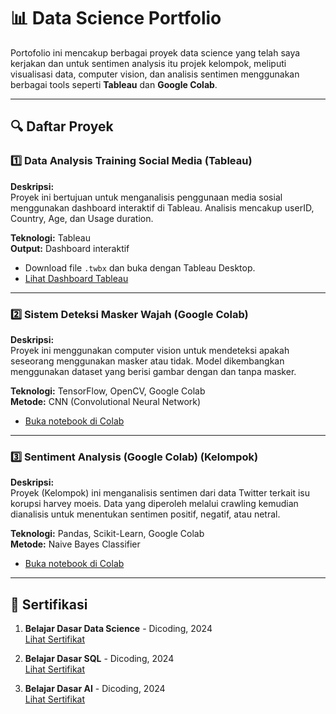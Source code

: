 # 📊 Data Science Portfolio  

Portofolio ini mencakup berbagai proyek data science yang telah saya kerjakan dan untuk sentimen analysis itu projek kelompok, meliputi visualisasi data, computer vision, dan analisis sentimen menggunakan berbagai tools seperti **Tableau** dan **Google Colab**.

---

## 🔍 Daftar Proyek  

### 1️⃣ **Data Analysis Training Social Media (Tableau)**  
**Deskripsi:**  
Proyek ini bertujuan untuk menganalisis penggunaan media sosial menggunakan dashboard interaktif di Tableau. Analisis mencakup userID, Country, Age, dan Usage duration.

**Teknologi:** Tableau  
**Output:** Dashboard interaktif  

- Download file `.twbx` dan buka dengan Tableau Desktop.  
- [Lihat Dashboard Tableau](https://public.tableau.com/views/DataAnalysisTrainingsocialmedia/Sheet1?:language=en-US&publish=yes&:sid=&:redirect=auth&:display_count=n&:origin=viz_share_link)  

---

### 2️⃣ **Sistem Deteksi Masker Wajah (Google Colab)**  
**Deskripsi:**  
Proyek ini menggunakan computer vision untuk mendeteksi apakah seseorang menggunakan masker atau tidak. Model dikembangkan menggunakan dataset yang berisi gambar dengan dan tanpa masker.  

**Teknologi:** TensorFlow, OpenCV, Google Colab  
**Metode:** CNN (Convolutional Neural Network)  

- [Buka notebook di Colab](https://colab.research.google.com/drive/18lMyQybjRDTWo1AB1mYgXWPkgXgv0MA9?usp=sharing)  

---

### 3️⃣ **Sentiment Analysis (Google Colab) (Kelompok)**  
**Deskripsi:**  
Proyek (Kelompok) ini menganalisis sentimen dari data Twitter terkait isu korupsi harvey moeis. Data yang diperoleh melalui crawling kemudian dianalisis untuk menentukan sentimen positif, negatif, atau netral. 

**Teknologi:** Pandas, Scikit-Learn, Google Colab  
**Metode:** Naive Bayes Classifier  

- [Buka notebook di Colab](https://colab.research.google.com/drive/1Mk4ROWGwh7ZwX4YQWdsi1IpOXAKCGLYV?usp=sharing)

---

## 🔖 Sertifikasi  
1. **Belajar Dasar Data Science** - Dicoding, 2024  
   [Lihat Sertifikat](https://www.dicoding.com/certificates/KEXL1JW7YXG2)
   
3. **Belajar Dasar SQL** - Dicoding, 2024  
   [Lihat Sertifikat](https://www.dicoding.com/certificates/98XWL1LJ9ZM3)  

4. **Belajar Dasar AI** - Dicoding, 2024  
   [Lihat Sertifikat](https://www.dicoding.com/certificates/JMZV3JV4NPN9)  


